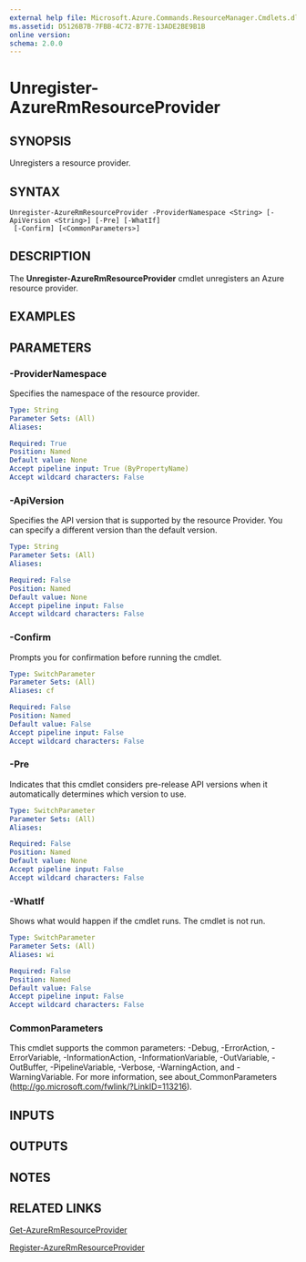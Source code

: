 ```yaml
---
external help file: Microsoft.Azure.Commands.ResourceManager.Cmdlets.dll-Help.xml
ms.assetid: D5126B7B-7FBB-4C72-B77E-13ADE2BE9B1B
online version: 
schema: 2.0.0
---
```


# Unregister-AzureRmResourceProvider

## SYNOPSIS
Unregisters a resource provider.

## SYNTAX

```
Unregister-AzureRmResourceProvider -ProviderNamespace <String> [-ApiVersion <String>] [-Pre] [-WhatIf]
 [-Confirm] [<CommonParameters>]
```

## DESCRIPTION
The **Unregister-AzureRmResourceProvider** cmdlet unregisters an Azure resource provider.

## EXAMPLES


## PARAMETERS

### -ProviderNamespace
Specifies the namespace of the resource provider.

```yaml
Type: String
Parameter Sets: (All)
Aliases: 

Required: True
Position: Named
Default value: None
Accept pipeline input: True (ByPropertyName)
Accept wildcard characters: False
```

### -ApiVersion
Specifies the API version that is supported by the resource Provider.
You can specify a different version than the default version.

```yaml
Type: String
Parameter Sets: (All)
Aliases: 

Required: False
Position: Named
Default value: None
Accept pipeline input: False
Accept wildcard characters: False
```

### -Confirm
Prompts you for confirmation before running the cmdlet.

```yaml
Type: SwitchParameter
Parameter Sets: (All)
Aliases: cf

Required: False
Position: Named
Default value: False
Accept pipeline input: False
Accept wildcard characters: False
```

### -Pre
Indicates that this cmdlet considers pre-release API versions when it automatically determines which version to use.

```yaml
Type: SwitchParameter
Parameter Sets: (All)
Aliases: 

Required: False
Position: Named
Default value: None
Accept pipeline input: False
Accept wildcard characters: False
```

### -WhatIf
Shows what would happen if the cmdlet runs.
The cmdlet is not run.

```yaml
Type: SwitchParameter
Parameter Sets: (All)
Aliases: wi

Required: False
Position: Named
Default value: False
Accept pipeline input: False
Accept wildcard characters: False
```

### CommonParameters
This cmdlet supports the common parameters: -Debug, -ErrorAction, -ErrorVariable, -InformationAction, -InformationVariable, -OutVariable, -OutBuffer, -PipelineVariable, -Verbose, -WarningAction, and -WarningVariable. For more information, see about_CommonParameters (http://go.microsoft.com/fwlink/?LinkID=113216).

## INPUTS

## OUTPUTS

## NOTES

## RELATED LINKS

[Get-AzureRmResourceProvider](./Get-AzureRmResourceProvider.md)

[Register-AzureRmResourceProvider](./Register-AzureRmResourceProvider.md)


